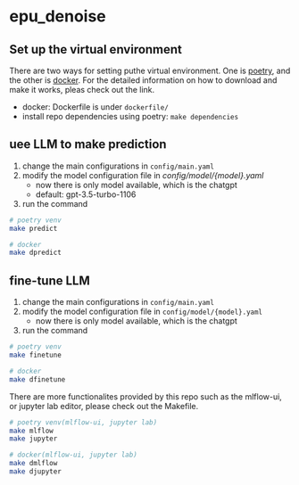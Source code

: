# epu_denoise

## Set up the virtual environment
There are two ways for setting puthe virtual environment. One is
[poetry](https://github.com/python-poetry/poetry), and the other is [docker](https://github.com/docker). For the detailed information on how to download and make it works, pleas check out the link.
- docker: Dockerfile is under `dockerfile/`
- install repo dependencies using poetry: `make dependencies`


## uee LLM to make prediction
1. change the main configurations in `config/main.yaml`
2. modify the model configuration file in *config/model/{model}.yaml*
    - now there is only model available, which is the chatgpt
    - default: gpt-3.5-turbo-1106
3. run the command
```bash
# poetry venv
make predict

# docker
make dpredict
```

## fine-tune LLM
1. change the main configurations in `config/main.yaml`
2. modify the model configuration file in `config/model/{model}.yaml`
    - now there is only model available, which is the chatgpt
3. run the command
```bash
# poetry venv
make finetune

# docker
make dfinetune
```

There are more functionalites provided by this repo such as the mlflow-ui, or
jupyter lab editor, please check out the Makefile.
```bash
# poetry venv(mlflow-ui, jupyter lab)
make mlflow
make jupyter

# docker(mlflow-ui, jupyter lab)
make dmlflow
make djupyter
```
